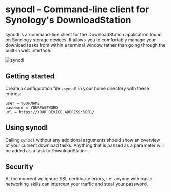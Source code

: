 # synodl – Command-line client for Synology's DownloadStation

synodl is a command-line client for the DownloadStation application found on Synology storage devices. It allows you to comfortably manage your download tasks from within a terminal window rather than going through the built-in web interface.

![synodl](https://code.ott.net/synodl/screenshot.png "synodl 0.1.0")


## Getting started

Create a configuration file `.synodl` in your home directory with these entries:

```
user = YOURNAME
password = YOURPASSWORD
url = https://YOUR_DEVICE_ADDRESS:5001/
```

## Using synodl

Calling `synodl` without any additional arguments should show an overview of your current download tasks.
Anything that is passed as a parameter will be added as a task to DownloadStation.

## Security

At the moment we ignore SSL certificate errors, i.e. anyone with basic networking skills can intercept your
traffic and steal your password.
